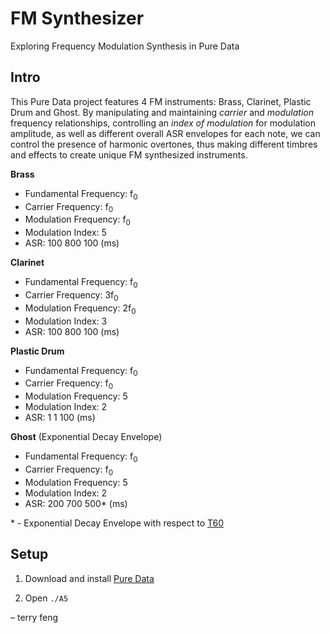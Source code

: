 # FM Synthesizer
Exploring Frequency Modulation Synthesis in Pure Data

## Intro
This Pure Data project features 4 FM instruments: Brass, Clarinet, Plastic Drum
and Ghost. By manipulating and maintaining *carrier* and *modulation*
frequency relationships, controlling an *index of modulation* for
modulation amplitude, as well as different overall ASR envelopes for each note, we can
control the presence of harmonic overtones, thus making 
different timbres and effects to create unique FM synthesized instruments.

**Brass**
- Fundamental Frequency: f<sub>0<sub/>
- Carrier Frequency: f<sub>0<sub/>
- Modulation Frequency: f<sub>0<sub/>
- Modulation Index: 5
- ASR: 100 800 100 (ms)

**Clarinet**
- Fundamental Frequency: f<sub>0<sub/>
- Carrier Frequency: 3f<sub>0<sub/>
- Modulation Frequency: 2f<sub>0<sub/>
- Modulation Index: 3
- ASR: 100 800 100 (ms)

**Plastic Drum** 
- Fundamental Frequency: f<sub>0<sub/>
- Carrier Frequency: f<sub>0<sub/>
- Modulation Frequency: 5
- Modulation Index: 2
- ASR: 1 1 100 (ms)

**Ghost** (Exponential Decay Envelope)
- Fundamental Frequency: f<sub>0<sub/>
- Carrier Frequency: f<sub>0<sub/>
- Modulation Frequency: 5
- Modulation Index: 2
- ASR: 200 700 500* (ms)
  
\* - Exponential Decay Envelope with respect to [T60](https://ccrma.stanford.edu/~jos/st/Audio_Decay_Time_T60.html)

## Setup

1. Download and install [Pure Data](https://github.com/pure-data/pure-data)

2. Open `./A5`

&ndash; terry feng


